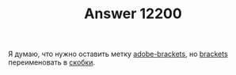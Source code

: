 ﻿---
title: "Answer 12200"
se.owner.user_id: 494483
se.owner.display_name: "Пушистик"
se.owner.link: "https://ru.meta.stackoverflow.com/users/494483/%d0%9f%d1%83%d1%88%d0%b8%d1%81%d1%82%d0%b8%d0%ba"
se.answer_id: 12200
se.question_id: 2917
se.post_type: answer
se.is_accepted: False
---
<p>Я думаю, что нужно оставить метку <a href="https://ru.stackoverflow.com/questions/tagged/adobe-brackets" class="post-tag" title="показать вопросы с меткой [adobe-brackets]" aria-label="показать вопросы с меткой [adobe-brackets]" rel="tag" aria-labelledby="adobe-brackets-container">adobe-brackets</a>, но <a href="https://ru.stackoverflow.com/questions/tagged/brackets" class="post-tag" title="показать вопросы с меткой [brackets]" aria-label="показать вопросы с меткой [brackets]" rel="tag" aria-labelledby="brackets-container">brackets</a> переименовать в <a href="https://ru.stackoverflow.com/questions/tagged/%d1%81%d0%ba%d0%be%d0%b1%d0%ba%d0%b8" class="post-tag" title="показать вопросы с меткой [скобки]" aria-label="показать вопросы с меткой [скобки]" rel="tag" aria-labelledby="скобки-container">скобки</a>.</p>
